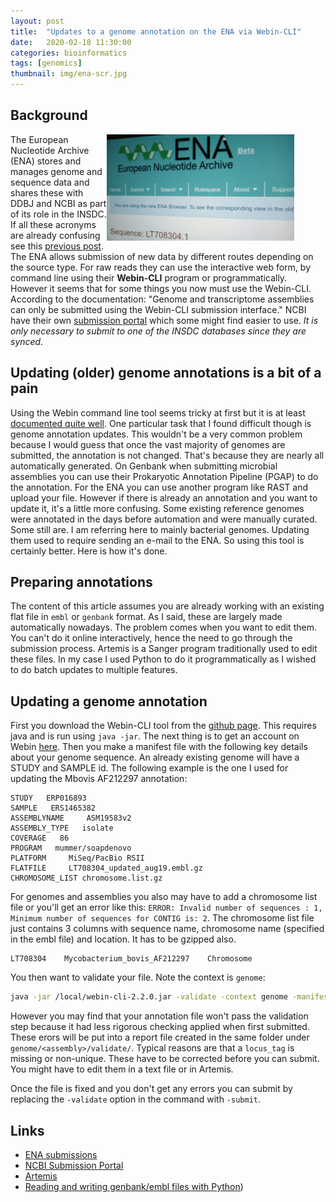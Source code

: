 ```yaml
---
layout: post
title:  "Updates to a genome annotation on the ENA via Webin-CLI"
date:   2020-02-18 11:30:00
categories: bioinformatics
tags: [genomics]
thumbnail: img/ena-scr.jpg
---
```


## Background

<div style="width: 350px; float:right;">
 <a href="/img/ena=src.jpg"> <img src="/img/ena-scr.jpg" width="300px"></a>
</div>

The European Nucleotide Archive (ENA) stores and manages genome and sequence data and shares these with DDBJ and NCBI as part of its role in the INSDC. If all these acronyms are already confusing see this [previous post](sequence-databases). The ENA allows submission of new data by different routes depending on the source type. For raw reads they can use the interactive web form, by command line using their **Webin-CLI** program or programmatically. However it seems that for some things you now must use the Webin-CLI. According to the documentation: "Genome and transcriptome assemblies can only be submitted using the Webin-CLI submission interface." NCBI have their own [submission portal](https://submit.ncbi.nlm.nih.gov/) which some might find easier to use. _It is only necessary to submit to one of the INSDC databases since they are synced._

## Updating (older) genome annotations is a bit of a pain

Using the Webin command line tool seems tricky at first but it is at least [documented quite well](https://ena-docs.readthedocs.io/). One particular task that I found difficult though is genome annotation updates. This wouldn't be a very common problem because I would guess that once the vast majority of genomes are submitted, the annotation is not changed. That's because they are nearly all automatically generated. On Genbank when submitting microbial assemblies you can use their Prokaryotic Annotation Pipeline (PGAP) to do the annotation. For the ENA you can use another program like RAST and upload your file. However if there is already an annotation and you want to update it, it's a little more confusing. Some existing reference genomes were annotated in the days before automation and were manually curated. Some still are. I am referring here to mainly bacterial genomes. Updating them used to require sending an e-mail to the ENA. So using this tool is certainly better. Here is how it's done.

## Preparing annotations

The content of this article assumes you are already working with an existing flat file in `embl` or `genbank` format. As I said, these are largely made automatically nowadays. The problem comes when you want to edit them. You can't do it online interactively, hence the need to go through the submission process. Artemis is a Sanger program traditionally used to edit these files. In my case I used Python to do it programmatically as I wished to do batch updates to multiple features.

## Updating a genome annotation

 First you download the Webin-CLI tool from the [github page](https://github.com/enasequence/webin-cli/releases). This requires java and is run using `java -jar`. The next thing is to get an account on Webin [here](https://www.ebi.ac.uk/ena/submit/sra/#home). Then you make a manifest file with the following key details about your genome sequence. An already existing genome will have a STUDY and SAMPLE id. The following example is the one I used for updating the Mbovis AF212297 annotation:

```
STUDY   ERP016893
SAMPLE   ERS1465382
ASSEMBLYNAME     ASM19583v2
ASSEMBLY_TYPE   isolate
COVERAGE   86
PROGRAM   mummer/soapdenovo
PLATFORM     MiSeq/PacBio RSII
FLATFILE	 LT708304_updated_aug19.embl.gz
CHROMOSOME_LIST	chromosome.list.gz
```

For genomes and assemblies you also may have to add a chromosome list file or you'll get an error like this: `ERROR: Invalid number of sequences : 1, Minimum number of sequences for CONTIG is: 2`. The chromosome list file just contains 3 columns with sequence name, chromosome name (specified in the embl file) and location. It has to be gzipped also.

```
LT708304	Mycobacterium_bovis_AF212297	Chromosome
```

You then want to validate your file. Note the context is `genome`:

```bash
java -jar /local/webin-cli-2.2.0.jar -validate -context genome -manifest=submission.manifest -userName yourname -password ******
```

However you may find that your annotation file won't pass the validation step because it had less rigorous checking applied when first submitted. These erors will be put into a report file created in the same folder under `genome/<assembly>/validate/`. Typical reasons are that a `locus_tag` is missing or non-unique. These have to be corrected before you can submit. You might have to edit them in a text file or in Artemis.

Once the file is fixed and you don't get any errors you can submit by replacing the `-validate` option in the command with `-submit`.

## Links

* [ENA submissions](https://ena-docs.readthedocs.io/)
* [NCBI Submission Portal](https://submit.ncbi.nlm.nih.gov/)
* [Artemis](https://www.sanger.ac.uk/science/tools/artemis)
* [Reading and writing genbank/embl files with Python](http://dmnfarrell.github.io/bioinformatics/genbank-python))

